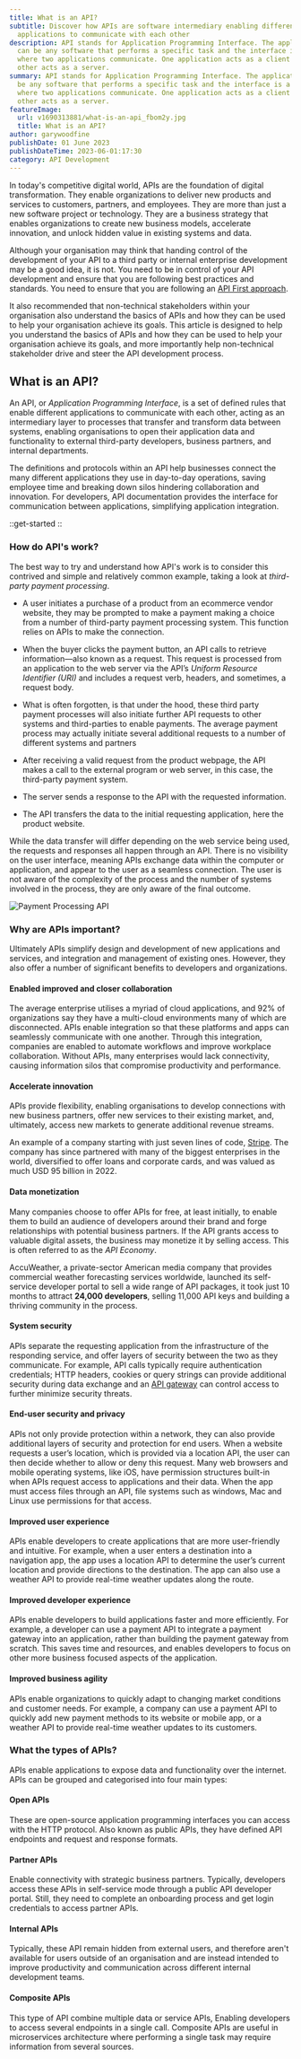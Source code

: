 ```yaml
---
title: What is an API?
subtitle: Discover how APIs are software intermediary enabling different
  applications to communicate with each other
description: API stands for Application Programming Interface. The application
  can be any software that performs a specific task and the interface is a point
  where two applications communicate. One application acts as a client and the
  other acts as a server.
summary: API stands for Application Programming Interface. The application can
  be any software that performs a specific task and the interface is a point
  where two applications communicate. One application acts as a client and the
  other acts as a server.
featureImage:
  url: v1690313881/what-is-an-api_fbom2y.jpg
  title: What is an API?
author: garywoodfine
publishDate: 01 June 2023
publishDateTime: 2023-06-01:17:30
category: API Development
---
```


In today's competitive digital world, APIs are the foundation of digital transformation. They enable organizations to 
deliver new products and services to customers, partners, and employees. They are more than just a new software project
or technology. They are a business strategy that enables organizations to create new business models, accelerate 
innovation, and unlock hidden value in existing systems and data.

Although your organisation may think that handing control of the development of your API to a third party or internal enterprise development
may be a good idea, it is not.  You need to be in control of your API development and ensure that you are following 
best practices and standards.  You need to ensure that you are following an [API First approach](https://threenine.blog/posts/what-is-api-first "What is API first | threenine.co.uk").

It also recommended that non-technical stakeholders within your organisation also understand the basics of APIs and
how they can be used to help your organisation achieve its goals. This article is designed to help you understand
the basics of APIs and how they can be used to help your organisation achieve its goals, and more importantly help
non-technical stakeholder drive and steer the API development process.

## What is an API?

An API, or _Application Programming Interface_, is a set of defined rules that enable different applications to 
communicate with each other, acting as an intermediary layer to processes that transfer and transform data between systems, enabling 
organisations to open their application data and functionality to external third-party developers, business partners, and 
internal departments.

The definitions and protocols within an API help businesses connect the many different applications they use in
day-to-day operations, saving employee time and breaking down silos hindering collaboration and innovation. For 
developers, API documentation provides the interface for communication between applications, simplifying application 
integration.

::get-started
::

### How do API's work?

The best way to try and understand how API's work is to consider this contrived and simple and relatively common example,
taking a look at _third-party payment processing_.

* A user initiates a purchase of a product from an ecommerce vendor website, they may be prompted to make a payment making 
a choice from a number of third-party payment processing system. This function relies on APIs to make the connection.

* When the buyer clicks the payment button, an API calls to retrieve information—also known as a request. This request 
is processed from an application to the web server via the API’s _Uniform Resource Identifier (URI)_ and includes a
request verb, headers, and sometimes, a request body.

* What is often forgotten, is that under the hood, these third party payment processes will also initiate further API 
requests to other systems and third-parties to enable payments. The average payment process may actually initiate several 
additional requests to a number of different systems and partners

* After receiving a valid request from the product webpage, the API makes a call to the external program or web server, 
in this case, the third-party payment system.


* The server sends a response to the API with the requested information.


* The API transfers the data to the initial requesting application, here the product website.

While the data transfer will differ depending on the web service being used, the requests and responses all happen 
through an API. There is no visibility on the user interface, meaning APIs exchange data within the computer or 
application, and appear to the user as a seamless connection.  The user is not aware of the complexity of the process
and the number of systems involved in the process, they are only aware of the final outcome.

![Payment Processing API](/images/payment-processing-flow.png)

### Why are APIs important?

Ultimately APIs simplify design and development of new applications and services, and integration and management of existing ones. 
However, they also offer a number of significant benefits to developers and organizations.

#### Enabled improved and closer collaboration

The average enterprise utilises a myriad of cloud applications, and 92% of organizations say they have a multi-cloud
environments many of which are disconnected. APIs enable integration so that these platforms and apps can seamlessly communicate 
with one another. Through this integration, companies are enabled to automate workflows and improve workplace collaboration. 
Without APIs, many enterprises would lack connectivity, causing information silos that compromise productivity and 
performance.

#### Accelerate innovation

APIs provide flexibility, enabling organisations to develop connections with new business partners, 
offer new services to their existing market, and, ultimately, access new markets to generate additional revenue streams. 

An example of a company starting with just seven lines of code, [Stripe](https://stripe.com/gb). The company
has since partnered with many of the biggest enterprises in the world, diversified to offer loans and corporate cards, 
and was valued as much USD 95 billion in 2022.

#### Data monetization 

Many companies choose to offer APIs for free, at least initially, to enable them to build an 
audience of developers around their brand and forge relationships with potential business partners. If the API grants 
access to valuable digital assets, the business may monetize it by selling access. This is often referred to as the _API 
Economy_. 

AccuWeather, a private-sector American media company that provides commercial weather forecasting services worldwide,
launched its self-service developer portal to sell a wide range of API packages, it took just 10 months to attract 
**24,000 developers**, selling 11,000 API keys and building a thriving community in the process.

#### System security

APIs separate the requesting application from the infrastructure of the responding service, and offer 
layers of security between the two as they communicate. For example, API calls typically require authentication 
credentials; HTTP headers, cookies or query strings can provide additional security during data exchange and an 
[API gateway](https://threenine.blog/posts/api-gateway-pattern) can control access to further minimize security threats.

#### End-user security and privacy

APIs not only provide protection within a network, they can also provide additional layers of security and protection for end users.
When a website requests a user’s location, which is provided via a location API, the user can then decide whether to 
allow or deny this request. Many web browsers and mobile operating systems, like iOS, have permission structures 
built-in when APIs request access to applications and their data. When the app must access files through an API, file 
systems such as windows, Mac and Linux use permissions for that access.

#### Improved user experience

APIs enable developers to create applications that are more user-friendly and intuitive. For example, 
when a user enters a destination into a navigation app, the app uses a location API to determine the user’s current
location and provide directions to the destination. The app can also use a weather API to provide real-time weather
updates along the route.

#### Improved developer experience

APIs enable developers to build applications faster and more efficiently. For example, a developer can use a
payment API to integrate a payment gateway into an application, rather than building the payment gateway from scratch.
This saves time and resources, and enables developers to focus on other more business focused aspects of the application.

#### Improved business agility

APIs enable organizations to quickly adapt to changing market conditions and customer needs. For example,
a company can use a payment API to quickly add new payment methods to its website or mobile app, or a weather API to
provide real-time weather updates to its customers.

### What the types of APIs?

APIs enable applications to expose data and functionality over the internet. APIs can be grouped and categorised into 
four main types:

#### Open APIs 

These are open-source application programming interfaces you can access with the HTTP protocol. Also known as public 
APIs, they have defined API endpoints and request and response formats.


#### Partner APIs 

Enable connectivity with strategic business partners. Typically, developers access these APIs in self-service mode 
through a public API developer portal. Still, they need to complete an onboarding process and get login credentials to
access partner APIs.


#### Internal APIs 

Typically, these API remain hidden from external users, and therefore aren't available for users outside of an organisation
and are instead intended to improve productivity and communication across different internal development teams.


#### Composite APIs 

This type of API combine multiple data or service APIs, Enabling developers to access several endpoints in a single call. 
Composite APIs are useful in microservices architecture where performing a single task may require information from 
several sources.